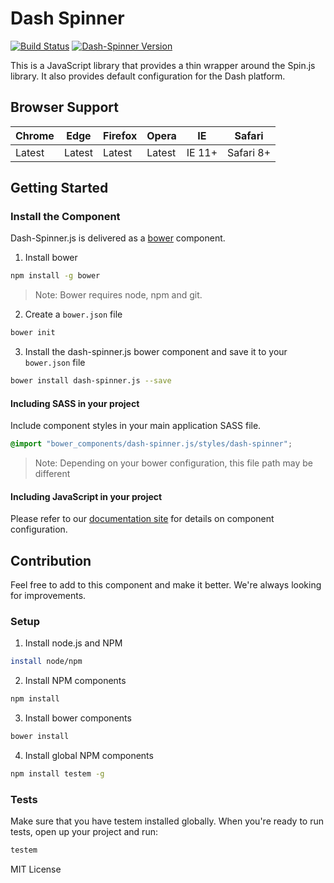 # Dash Spinner
[![Build Status](https://travis-ci.org/samaritanministries/dash-spinner.js.svg?branch=master)](https://travis-ci.org/samaritanministries/dash-spinner.js)
[![Dash-Spinner Version](https://img.shields.io/badge/Version-0.2.1-green.svg)]()

This is a JavaScript library that provides a thin wrapper around the Spin.js library. It also provides default configuration for the Dash platform.

## Browser Support

| Chrome | Edge | Firefox | Opera | IE | Safari |
|--------|------|---------|-------|----|--------|
| Latest | Latest | Latest | Latest | IE 11+ | Safari 8+ |

## Getting Started

### Install the Component

Dash-Spinner.js is delivered as a [bower](bower.io) component.

1. Install bower
  ```bash
  npm install -g bower
  ```

  >Note: Bower requires node, npm and git.

2. Create a `bower.json` file
  ```bash
  bower init
  ```

3. Install the dash-spinner.js bower component and save it to your `bower.json` file
  ```bash
  bower install dash-spinner.js --save
  ```

#### Including SASS in your project

Include component styles in your main application SASS file.

```scss
@import "bower_components/dash-spinner.js/styles/dash-spinner";
```
>Note: Depending on your bower configuration, this file path may be different

#### Including JavaScript in your project 

Please refer to our [documentation site](http://developers.samaritanministries.org/developers/dash-spinner.js/) for details on component configuration.


## Contribution

Feel free to add to this component and make it better. We're always looking for improvements.

### Setup

1. Install node.js and NPM

  ```bash
  install node/npm
  ```
2. Install NPM components
  
  ```bash
  npm install
  ```
3. Install bower components

  ```bash
  bower install
  ```
4. Install global NPM components
  
  ```bash
  npm install testem -g
  ```

### Tests

Make sure that you have testem installed globally. When you're ready to run tests, open up your project and run:

```bash
testem
```

MIT License
